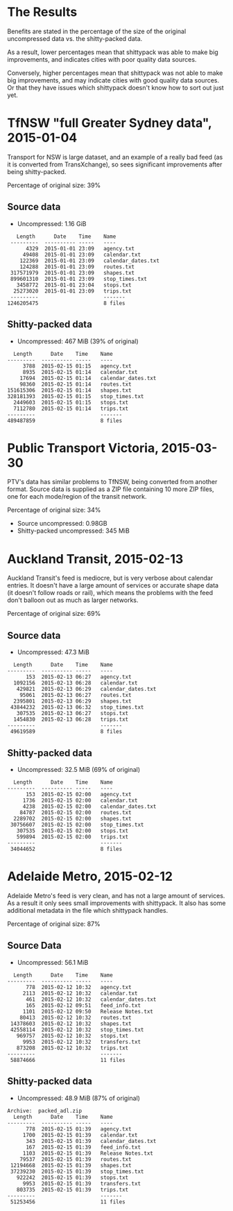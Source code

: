 # The Results #

Benefits are stated in the percentage of the size of the original uncompressed data vs. the shitty-packed data.

As a result, lower percentages mean that shittypack was able to make big improvements, and indicates cities with poor quality data sources.

Conversely, higher percentages mean that shittypack was not able to make big improvements, and may indicate cities with good quality data sources.  Or that they have issues which shittypack doesn't know how to sort out just yet.

# TfNSW "full Greater Sydney data", 2015-01-04 #

Transport for NSW is large dataset, and an example of a really bad feed (as it is converted from TransXchange), so sees significant improvements after being shitty-packed.

Percentage of original size: 39%

## Source data ##

- Uncompressed: 1.16 GiB

```
   Length      Date    Time    Name
 ---------  ---------- -----   ----
      4329  2015-01-01 23:09   agency.txt
     49408  2015-01-01 23:09   calendar.txt
    122369  2015-01-01 23:09   calendar_dates.txt
    124288  2015-01-01 23:09   routes.txt
 317571979  2015-01-01 23:09   shapes.txt
 899601310  2015-01-01 23:09   stop_times.txt
   3458772  2015-01-01 23:04   stops.txt
  25273020  2015-01-01 23:09   trips.txt
 ---------                     -------
1246205475                     8 files
```

## Shitty-packed data ##

- Uncompressed: 467 MiB (39% of original)

```
  Length      Date    Time    Name
---------  ---------- -----   ----
     3788  2015-02-15 01:15   agency.txt
     8935  2015-02-15 01:14   calendar.txt
    17694  2015-02-15 01:14   calendar_dates.txt
    98360  2015-02-15 01:14   routes.txt
151615306  2015-02-15 01:14   shapes.txt
328181393  2015-02-15 01:15   stop_times.txt
  2449603  2015-02-15 01:15   stops.txt
  7112780  2015-02-15 01:14   trips.txt
---------                     -------
489487859                     8 files
```

# Public Transport Victoria, 2015-03-30 #

PTV's data has similar problems to TfNSW, being converted from another format.  Source data is supplied as a ZIP file containing 10 more ZIP files, one for each mode/region of the transit network.

Percentage of original size: 34%

- Source uncompressed: 0.98GB
- Shitty-packed uncompressed: 345 MiB

# Auckland Transit, 2015-02-13 #

Auckland Transit's feed is mediocre, but is very verbose about calendar entries.  It doesn't have a large amount of services or accurate shape data (it doesn't follow roads or rail), which means the problems with the feed don't balloon out as much as larger networks.

Percentage of original size: 69%

## Source data ##

- Uncompressed: 47.3 MiB

```
  Length      Date    Time    Name
---------  ---------- -----   ----
      153  2015-02-13 06:27   agency.txt
  1092156  2015-02-13 06:28   calendar.txt
   429821  2015-02-13 06:29   calendar_dates.txt
    95061  2015-02-13 06:27   routes.txt
  2395801  2015-02-13 06:29   shapes.txt
 43844232  2015-02-13 06:32   stop_times.txt
   307535  2015-02-13 06:27   stops.txt
  1454830  2015-02-13 06:28   trips.txt
---------                     -------
 49619589                     8 files
```

## Shitty-packed data ##

- Uncompressed: 32.5 MiB (69% of original)

```
  Length      Date    Time    Name
---------  ---------- -----   ----
      153  2015-02-15 02:00   agency.txt
     1736  2015-02-15 02:00   calendar.txt
     4238  2015-02-15 02:00   calendar_dates.txt
    84787  2015-02-15 02:00   routes.txt
  2289702  2015-02-15 02:00   shapes.txt
 30756607  2015-02-15 02:00   stop_times.txt
   307535  2015-02-15 02:00   stops.txt
   599894  2015-02-15 02:00   trips.txt
---------                     -------
 34044652                     8 files
```

# Adelaide Metro, 2015-02-12 #

Adelaide Metro's feed is very clean, and has not a large amount of services.  As a result it only sees small improvements with shittypack.  It also has some additional metadata in the file which shittypack handles.

Percentage of original size: 87%

## Source Data ##

- Uncompressed: 56.1 MiB

```
  Length      Date    Time    Name
---------  ---------- -----   ----
      778  2015-02-12 10:32   agency.txt
     2113  2015-02-12 10:32   calendar.txt
      461  2015-02-12 10:32   calendar_dates.txt
      165  2015-02-12 09:51   feed_info.txt
     1101  2015-02-12 09:50   Release Notes.txt
    80413  2015-02-12 10:32   routes.txt
 14378603  2015-02-12 10:32   shapes.txt
 42558114  2015-02-12 10:32   stop_times.txt
   969757  2015-02-12 10:32   stops.txt
     9953  2015-02-12 10:32   transfers.txt
   873208  2015-02-12 10:32   trips.txt
---------                     -------
 58874666                     11 files
```

## Shitty-packed data ##

- Uncompressed: 48.9 MiB (87% of original)

```
Archive:  packed_adl.zip
  Length      Date    Time    Name
---------  ---------- -----   ----
      778  2015-02-15 01:39   agency.txt
     1700  2015-02-15 01:39   calendar.txt
      343  2015-02-15 01:39   calendar_dates.txt
      167  2015-02-15 01:39   feed_info.txt
     1103  2015-02-15 01:39   Release Notes.txt
    79537  2015-02-15 01:39   routes.txt
 12194668  2015-02-15 01:39   shapes.txt
 37239230  2015-02-15 01:39   stop_times.txt
   922242  2015-02-15 01:39   stops.txt
     9953  2015-02-15 01:39   transfers.txt
   803735  2015-02-15 01:39   trips.txt
---------                     -------
 51253456                     11 files
```

